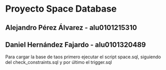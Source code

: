 # Proyecto Space Database

## Alejandro Pérez Álvarez - alu0101215310
## Daniel Hernández Fajardo - alu0101320489

Para cargar la base de taos primero ejecutar el script space.sql, siguiendo del check_constraints.sql y por último el trigger.sql
